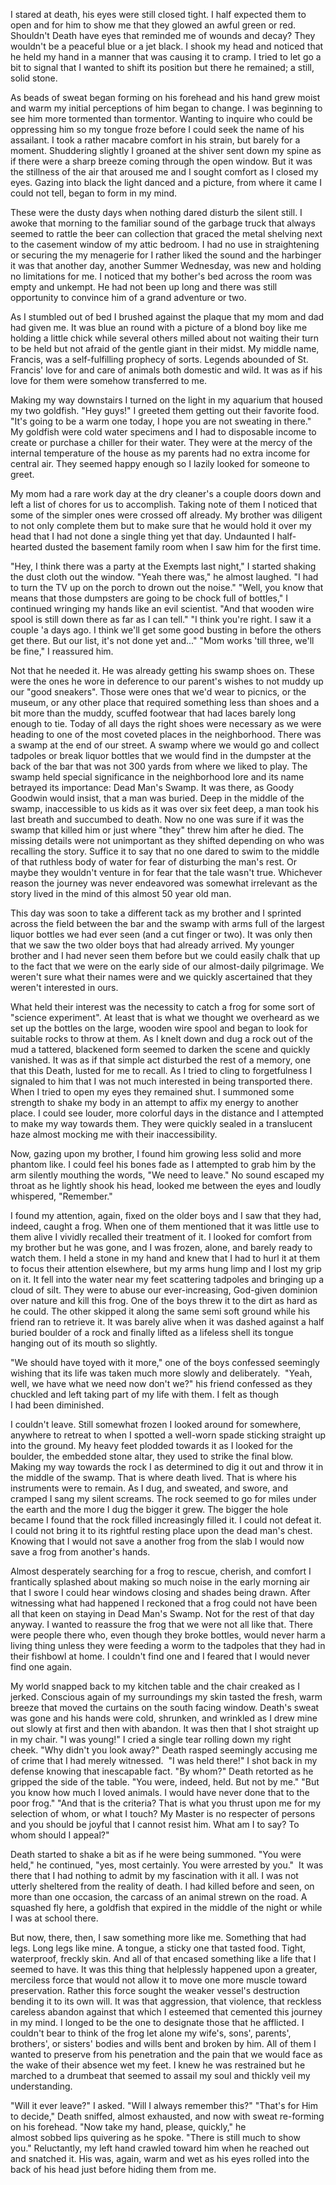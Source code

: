 I stared at death, his eyes were still closed tight. I half expected them to open and for him to show me that they glowed an awful green or red. Shouldn't Death have eyes that reminded me of wounds and decay? They wouldn't be a peaceful blue or a jet black. I shook my head and noticed that he held my hand in a manner that was causing it to cramp. I tried to let go a bit to signal that I wanted to shift its position but there he remained; a still, solid stone.  

As beads of sweat began forming on his forehead and his hand grew moist and warm my initial perceptions of him began to change. I was beginning to see him more tormented than tormentor. Wanting to inquire who could be oppressing him so my tongue froze before I could seek the name of his assailant. I took a rather macabre comfort in his strain, but barely for a moment. Shuddering slightly I groaned at the shiver sent down my spine as if there were a sharp breeze coming through the open window. But it was the stillness of the air that aroused me and I sought comfort as I closed my eyes. Gazing into black the light danced and a picture, from where it came I could not tell, began to form in my mind. 

These were the dusty days when nothing dared disturb the silent still. I awoke that morning to the familiar sound of the garbage truck that always seemed to rattle the beer can collection that graced the metal shelving next to the casement window of my attic bedroom. I had no use in straightening or securing the my menagerie for I rather liked the sound and the harbinger it was that another day, another Summer Wednesday, was new and holding no limitations for me. I noticed that my bother's bed across the room was empty and unkempt. He had not been up long and there was still opportunity to convince him of a grand adventure or two.

As I stumbled out of bed I brushed against the plaque that my mom and dad had given me. It was blue an round with a picture of a blond boy like me holding a little chick while several others milled about not waiting their turn to be held but not afraid of the gentle giant in their midst. My middle name, Francis, was a self-fulfilling prophecy of sorts. Legends abounded of St. Francis' love for and care of animals both domestic and wild. It was as if his love for them were somehow transferred to me.  

Making my way downstairs I turned on the light in my aquarium that housed my two goldfish. "Hey guys!" I greeted them getting out their favorite food. "It's going to be a warm one today, I hope you are not sweating in there." My goldfish were cold water specimens and I had to disposable income to create or purchase a chiller for their water. They were at the mercy of the internal temperature of the house as my parents had no extra income for central air. They seemed happy enough so I lazily looked for someone to greet. 

My mom had a rare work day at the dry cleaner's a couple doors down and left a list of chores for us to accomplish. Taking note of them I noticed that some of the simpler ones were crossed off already. My brother was diligent to not only complete them but to make sure that he would hold it over my head that I had not done a single thing yet that day. Undaunted I half-hearted dusted the basement family room when I saw him for the first time. 

"Hey, I think there was a party at the Exempts last night," I started shaking the dust cloth out the window. "Yeah there was," he almost laughed. "I had to turn the TV up on the porch to drown out the noise." "Well, you know that means that those dumpsters are going to be chock full of bottles," I continued wringing my hands like an evil scientist. "And that wooden wire spool is still down there as far as I can tell." "I think you're right. I saw it a couple 'a days ago. I think we'll get some good busting in before the others get there. But our list, it's not done yet and..." "Mom works 'till three, we'll be fine," I reassured him.

Not that he needed it. He was already getting his swamp shoes on. These were the ones he wore in deference to our parent's wishes to not muddy up our "good sneakers". Those were ones that we'd wear to picnics, or the museum, or any other place that required something less than shoes and a bit more than the muddy, scuffed footwear that had laces barely long enough to tie. Today of all days the right shoes were necessary as we were heading to one of the most coveted places in the neighborhood. There was a swamp at the end of our street. A swamp where we would go and collect tadpoles or break liquor bottles that we would find in the dumpster at the back of the bar that was not 300 yards from where we liked to play. The swamp held special significance in the neighborhood lore and its name betrayed its importance: Dead Man's Swamp. It was there, as Goody Goodwin would insist, that a man was buried. Deep in the middle of the swamp, inaccessible to us kids as it was over six feet deep, a man took his last breath and succumbed to death. Now no one was sure if it was the swamp that killed him or just where "they" threw him after he died. The missing details were not unimportant as they shifted depending on who was recalling the story. Suffice it to say that no one dared to swim to the middle of that ruthless body of water for fear of disturbing the man's rest. Or maybe they wouldn't venture in for fear that the tale wasn't true. Whichever reason the journey was never endeavored was somewhat irrelevant as the story lived in the mind of this almost 50 year old man. 

This day was soon to take a different tack as my brother and I sprinted across the field between the bar and the swamp with arms full of the largest liquor bottles we had ever seen (and a cut finger or two). It was only then that we saw the two older boys that had already arrived. My younger brother and I had never seen them before but we could easily chalk that up to the fact that we were on the early side of our almost-daily pilgrimage. We weren't sure what their names were and we quickly ascertained that they weren't interested in ours. 

What held their interest was the necessity to catch a frog for some sort of "science experiment". At least that is what we thought we overheard as we set up the bottles on the large, wooden wire spool and began to look for suitable rocks to throw at them. As I knelt down and dug a rock out of the mud a tattered, blackened form seemed to darken the scene and quickly vanished. It was as if that simple act disturbed the rest of a memory, one that this Death, lusted for me to recall. As I tried to cling to forgetfulness I signaled to him that I was not much interested in being transported there. When I tried to open my eyes they remained shut. I summoned some strength to shake my body in an attempt to affix my energy to another place. I could see louder, more colorful days in the distance and I attempted to make my way towards them. They were quickly sealed in a translucent haze almost mocking me with their inaccessibility.  

Now, gazing upon my brother, I found him growing less solid and more phantom like. I could feel his bones fade as I attempted to grab him by the arm silently mouthing the words, "We need to leave." No sound escaped my throat as he lightly shook his head, looked me between the eyes and loudly whispered, "Remember."  

I found my attention, again, fixed on the older boys and I saw that they had, indeed, caught a frog. When one of them mentioned that it was little use to them alive I vividly recalled their treatment of it. I looked for comfort from my brother but he was gone, and I was frozen, alone, and barely ready to watch them. I held a stone in my hand and knew that I had to hurl it at them to focus their attention elsewhere, but my arms hung limp and I lost my grip on it. It fell into the water near my feet scattering tadpoles and bringing up a cloud of silt. They were to abuse our ever-increasing, God-given dominion over nature and kill this frog. One of the boys threw it to the dirt as hard as he could. The other skipped it along the same semi soft ground while his friend ran to retrieve it. It was barely alive when it was dashed against a half buried boulder of a rock and finally lifted as a lifeless shell its tongue hanging out of its mouth so slightly.  

"We should have toyed with it more," one of the boys confessed seemingly wishing that its life was taken much more slowly and deliberately.  "Yeah, well, we have what we need now don't we?" his friend confessed as they chuckled and left taking part of my life with them. I felt as though I had been diminished.  

I couldn't leave. Still somewhat frozen I looked around for somewhere, anywhere to retreat to when I spotted a well-worn spade sticking straight up into the ground. My heavy feet plodded towards it as I looked for the boulder, the embedded stone altar, they used to strike the final blow. Making my way towards the rock I as determined to dig it out and throw it in the middle of the swamp. That is where death lived. That is where his instruments were to remain. As I dug, and sweated, and swore, and cramped I sang my silent screams. The rock seemed to go for miles under the earth and the more I dug the bigger it grew. The bigger the hole became I found that the rock filled increasingly filled it. I could not defeat it. I could not bring it to its rightful resting place upon the dead man's chest. Knowing that I would not save a another frog from the slab I would now save a frog from another's hands. 

Almost desperately searching for a frog to rescue, cherish, and comfort I frantically splashed about making so much noise in the early morning air that I swore I could hear windows closing and shades being drawn. After witnessing what had happened I reckoned that a frog could not have been all that keen on staying in Dead Man's Swamp. Not for the rest of that day anyway. I wanted to reassure the frog that we were not all like that. There were people there who, even though they broke bottles, would never harm a living thing unless they were feeding a worm to the tadpoles that they had in their fishbowl at home. I couldn't find one and I feared that I would never find one again.  

My world snapped back to my kitchen table and the chair creaked as I jerked. Conscious again of my surroundings my skin tasted the fresh, warm breeze that moved the curtains on the south facing window. Death's sweat was gone and his hands were cold, shrunken, and wrinkled as I drew mine out slowly at first and then with abandon. It was then that I shot straight up in my chair. "I was young!" I cried a single tear rolling down my right cheek. "Why didn't you look away?" Death rasped seemingly accusing me of crime that I had merely witnessed.  "I was held there!" I shot back in my defense knowing that inescapable fact. "By whom?" Death retorted as he gripped the side of the table. "You were, indeed, held. But not by me." "But you know how much I loved animals. I would have never done that to the poor frog." "And that is the criteria? That is what you thrust upon me for my selection of whom, or what I touch? My Master is no respecter of persons and you should be joyful that I cannot resist him. What am I to say? To whom should I appeal?"

Death started to shake a bit as if he were being summoned. "You were held," he continued, "yes, most certainly. You were arrested by you."  It was there that I had nothing to admit by my fascination with it all. I was not utterly sheltered from the reality of death. I had killed before and seen, on more than one occasion, the carcass of an animal strewn on the road. A squashed fly here, a goldfish that expired in the middle of the night or while I was at school there.

But now, there, then, I saw something more like me. Something that had legs. Long legs like mine. A tongue, a sticky one that tasted food. Tight, waterproof, freckly skin. And all of that encased something like a life that I seemed to have. It was this thing that helplessly happened upon a greater, merciless force that would not allow it to move one more muscle toward preservation. Rather this force sought the weaker vessel's destruction bending it to its own will. It was that aggression, that violence, that reckless careless abandon against that which I esteemed that cemented this journey in my mind. I longed to be the one to designate those that he afflicted. I couldn't bear to think of the frog let alone my wife's, sons', parents', brothers', or sisters' bodies and wills bent and broken by him. All of them I wanted to preserve from his penetration and the pain that we would face as the wake of their absence wet my feet. I knew he was restrained but he marched to a drumbeat that seemed to assail my soul and thickly veil my understanding.  

"Will it ever leave?" I asked. "Will I always remember this?" "That's for Him to decide," Death sniffed, almost exhausted, and now with sweat re-forming on his forehead. "Now take my hand, please, quickly," he almost sobbed lips quivering as he spoke. "There is still much to show you." Reluctantly, my left hand crawled toward him when he reached out and snatched it. His was, again, warm and wet as his eyes rolled into the back of his head just before hiding them from me.